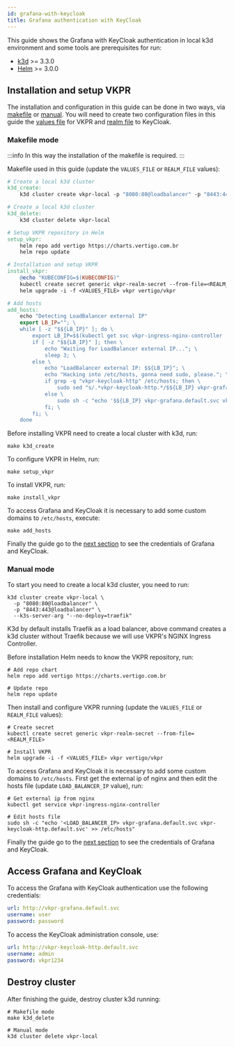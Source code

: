 ```yaml
---
id: grafana-with-keycloak
title: Grafana authentication with KeyCloak
---
```


This guide shows the Grafana with KeyCloak authentication in local k3d environment and some tools are prerequisites for run:

- [k3d](https://k3d.io/) >= 3.3.0
- [Helm](https://helm.sh/docs/intro/install/#helm) >= 3.0.0

## Installation and setup VKPR

The installation and configuration in this guide can be done in two ways, via [makefile](#makefile-mode) or [manual](#manual-mode). You will need to create two configuration files in this guide the [values file](https://github.com/vertigobr/vkpr/blob/master/examples/local/values-local-keycloak-grafana.yaml) for VKPR and [realm file](https://github.com/vertigobr/vkpr/blob/master/examples/keycloak/realm.json) to KeyCloak.

### Makefile mode

:::info
In this way the installation of the makefile is required.
:::

Makefile used in this guide (update the `VALUES_FILE` or `REALM_FILE` values):

```makefile title="makefile"
# Create a local k3d cluster
k3d_create:
	k3d cluster create vkpr-local -p "8080:80@loadbalancer" -p "8443:443@loadbalancer" --k3s-server-arg "--no-deploy=traefik"

# Create a local k3d cluster
k3d_delete:
	k3d cluster delete vkpr-local

# Setup VKPR repository in Helm
setup_vkpr:
	helm repo add vertigo https://charts.vertigo.com.br
	helm repo update

# Installation and setup VKPR
install_vkpr:
	@echo "KUBECONFIG=$(KUBECONFIG)"
	kubectl create secret generic vkpr-realm-secret --from-file=<REALM_FILE>
	helm upgrade -i -f <VALUES_FILE> vkpr vertigo/vkpr

# Add hosts
add_hosts:
	echo "Detecting LoadBalancer external IP"
	export LB_IP=""; \
	while [ -z "$${LB_IP}" ]; do \
		export LB_IP=$$(kubectl get svc vkpr-ingress-nginx-controller -o jsonpath="{.status.loadBalancer.ingress[*].ip}"); \
		if [ -z "$${LB_IP}" ]; then \
			echo "Waiting for LoadBalancer external IP..."; \
			sleep 3; \
		else \
			echo "LoadBalancer external IP: $${LB_IP}"; \
			echo "Hacking into /etc/hosts, gonna need sudo, please."; \
			if grep -q "vkpr-keycloak-http" /etc/hosts; then \
				sudo sed "s/.*vkpr-keycloak-http.*/$${LB_IP} vkpr-grafana.default.svc vkpr-jaeger.default.svc vkpr-vault.default.svc vkpr-keycloak-http.default.svc/g" -i /etc/hosts; \
			else \
				sudo sh -c "echo '$${LB_IP} vkpr-grafana.default.svc vkpr-jaeger.default.svc vkpr-vault.default.svc vkpr-keycloak-http.default.svc' >> /etc/hosts"; \
			fi; \
		fi; \
	done
```

Before installing VKPR need to create a local cluster with k3d, run:

```shell
make k3d_create
```

To configure VKPR in Helm, run:

```shell
make setup_vkpr
```

To install VKPR, run:

```shell
make install_vkpr
```

To access Grafana and KeyCloak it is necessary to add some custom domains to `/etc/hosts`, execute:

```shell
make add_hosts
```

Finally the guide go to the [next section](#access-grafana-and-keycloak) to see the credentials of Grafana and KeyCloak.

### Manual mode

To start you need to create a local k3d cluster, you need to run:

```shell
k3d cluster create vkpr-local \
  -p "8080:80@loadbalancer" \
  -p "8443:443@loadbalancer" \
  --k3s-server-arg "--no-deploy=traefik"
```

K3d by default installs Traefik as a load balancer, above command creates a k3d cluster without Traefik because we will use VKPR's NGINX Ingress Controller.

Before installation Helm needs to know the VKPR repository, run:

```shell
# Add repo chart
helm repo add vertigo https://charts.vertigo.com.br

# Update repo
helm repo update
```

Then install and configure VKPR running (update the `VALUES_FILE` or `REALM_FILE` values):

```shell
# Create secret
kubectl create secret generic vkpr-realm-secret --from-file=<REALM_FILE>

# Install VKPR
helm upgrade -i -f <VALUES_FILE> vkpr vertigo/vkpr
```

To access Grafana and KeyCloak it is necessary to add some custom domains to `/etc/hosts`. First get the external ip of nginx and then edit the hosts file (update `LOAD_BALANCER_IP` value), run:

```shell
# Get external ip from nginx
kubectl get service vkpr-ingress-nginx-controller

# Edit hosts file
sudo sh -c "echo '<LOAD_BALANCER_IP> vkpr-grafana.default.svc vkpr-keycloak-http.default.svc' >> /etc/hosts"
```

Finally the guide go to the [next section](#access-grafana-and-keycloak) to see the credentials of Grafana and KeyCloak.

## Access Grafana and KeyCloak 

To access the Grafana with KeyCloak authentication use the following credentials:

```yaml
url: http://vkpr-grafana.default.svc
username: user
password: password
```

To access the KeyCloak administration console, use:

```yaml
url: http://vkpr-keycloak-http.default.svc
username: admin
password: vkpr1234
```

## Destroy cluster

After finishing the guide, destroy cluster k3d running:

```shell
# Makefile mode
make k3d_delete

# Manual mode
k3d cluster delete vkpr-local
```
